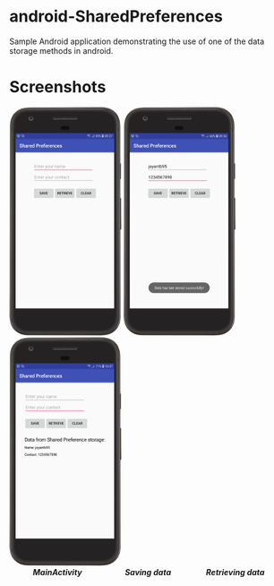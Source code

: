 # android-SharedPreferences
Sample Android application demonstrating the use of one of the data storage methods in android.



# Screenshots

<img src="https://raw.githubusercontent.com/jayantb95/android-sharedpreferences/master/screenshot/MainActivity1.png" height=408 width=200> <img src="https://raw.githubusercontent.com/jayantb95/android-sharedpreferences/master/screenshot/MainActivity2.png" height=408 width=200 /> <img src="https://raw.githubusercontent.com/jayantb95/android-sharedpreferences/master/screenshot/MainActivity3.png" height=408 width=200 /><br/>
&emsp;&emsp;&emsp;<b><i>MainActivity &emsp;&emsp;&emsp;&emsp;&emsp; Saving data &emsp;&emsp;&emsp;&emsp; Retrieving data</i></b>
